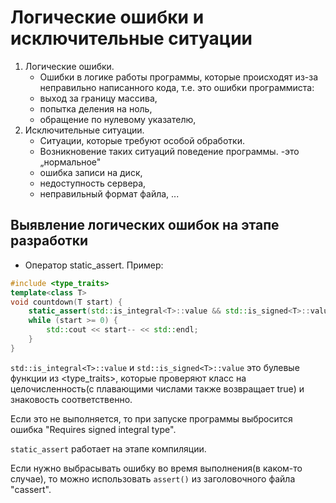 # Логические ошибки и исключительные ситуации
1. Логические ошибки.
   - Ошибки в логике работы программы, которые происходят из-за неправильно написанного кода, т.е. это ошибки программиста:
   - выход за границу массива,
   - попытка деления на ноль,
   - обращение по нулевому указателю,
2. Исключительные ситуации.
   - Ситуации, которые требуют особой обработки.
   - Возникновение таких ситуаций поведение программы. -это „нормальное"
   - ошибка записи на диск,
   - недоступность сервера,
   - неправильный формат файла,
   ...

## Выявление логических ошибок на этапе разработки
- Оператор static_assert.
Пример:
```c++
#include <type_traits>
template<class T>
void countdown(T start) {
    static_assert(std::is_integral<T>::value && std::is_signed<T>::value, "Requires signed integral type");
    while (start >= 0) {
        std::cout << start-- << std::endl;
    }
}

```
`std::is_integral<T>::value` и `std::is_signed<T>::value` это булевые функции из <type_traits>, которые 
проверяют класс на целочисленность(с плавающими числами также возвращает true) и знаковость соответственно.


Если это не выполняется, то при запуске программы выбросится ошибка "Requires signed integral type".

`static_assert` работает на этапе компиляции.

Если нужно выбрасывать ошибку во время выполнения(в каком-то случае), то можно использовать `assert()` из 
заголовочного файла "cassert".